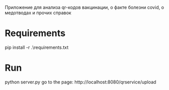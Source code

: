 Приложение для анализа qr-кодов вакцинации, о факте болезни covid, о медотводах и прочих справок

# Requirements
pip install -r .\requirements.txt

# Run
python server.py
go to the page: http://localhost:8080/qrservice/upload
